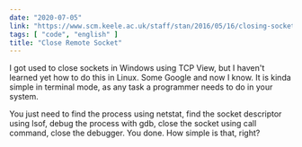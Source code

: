 ```yaml
---
date: "2020-07-05"
link: "https://www.scm.keele.ac.uk/staff/stan/2016/05/16/closing-sockets-without-killing-processes/"
tags: [ "code", "english" ]
title: "Close Remote Socket"
---
```

I got used to close sockets in Windows using TCP View, but I haven't learned yet how to do this in Linux. Some Google and now I know. It is kinda simple in terminal mode, as any task a programmer needs to do in your system.

You just need to find the process using netstat, find the socket descriptor using lsof, debug the process with gdb, close the socket using call command, close the debugger. You done. How simple is that, right?
